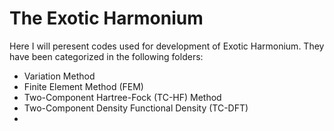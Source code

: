 # The Exotic Harmonium
Here I will peresent codes used for development of Exotic Harmonium.
They have been categorized in the following folders:<br/>
- Variation Method
- Finite Element Method (FEM)
- Two-Component Hartree-Fock (TC-HF) Method
- Two-Component Density Functional Density (TC-DFT)
- 

